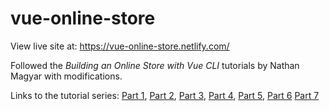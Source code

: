 # vue-online-store

View live site at: https://vue-online-store.netlify.com/

Followed the _Building an Online Store with Vue CLI_ tutorials by Nathan Magyar with modifications.

Links to the tutorial series:
[Part 1](https://medium.com/@magyarn/building-an-online-store-with-vue-cli-part-1-b48b0f7767f4),
[Part 2](https://medium.com/@magyarn/building-an-online-store-with-vue-cli-part-2-e62bec4603d),
[Part 3](https://medium.com/@magyarn/building-on-online-store-with-vue-cli-part-3-c82abcd113ab),
[Part 4](https://medium.com/@magyarn/building-an-online-store-with-vue-cli-part-4-612d99230f92),
[Part 5](https://medium.com/@magyarn/building-an-online-store-with-vue-cli-part-5-232a5c3436c),
[Part 6](https://medium.com/@magyarn/build-an-online-store-with-vue-cli-part-6-4482129d15f3)
[Part 7](https://medium.com/@magyarn/building-an-online-store-with-vue-cli-part-7-8e7c84172e19)
